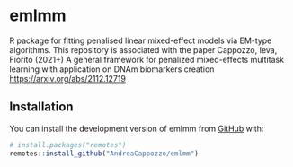 
<!-- README.md is generated from README.Rmd. Please edit that file -->

# emlmm

<!-- badges: start -->
<!-- badges: end -->

R package for fitting penalised linear mixed-effect models via EM-type
algorithms. This repository is associated with the paper Cappozzo, Ieva,
Fiorito (2021+) A general framework for penalized mixed-effects
multitask learning with application on DNAm biomarkers creation
<https://arxiv.org/abs/2112.12719>

## Installation

You can install the development version of emlmm from
[GitHub](https://github.com/) with:

``` r
# install.packages("remotes")
remotes::install_github("AndreaCappozzo/emlmm")
```
